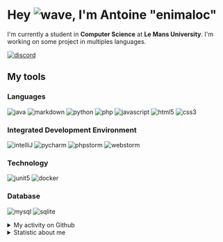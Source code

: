# Hey ![wave], I'm Antoine "enimaloc"

I'm currently a student in **Computer Science** at **Le Mans University**. I'm working on some project in multiples
languages.

[![discord]](https://discord.com/users/136200628509605888)
## My tools

### Languages
![java] ![markdown] ![python] ![php] ![javascript] ![html5] ![css3]

### Integrated Development Environment
![intelliJ] ![pycharm] ![phpstorm]  ![webstorm]

### Technology
![junit5] ![docker]

### Database
![mysql] ![sqlite]

<details>
<summary>My activity on Github</summary>

<!--RECENT_ACTIVITY:last_update-->
> Last Updated: 07/12 02:04 (Europe/Paris)
<!--RECENT_ACTIVITY:last_update_end-->
<!--RECENT_ACTIVITY:start-->
1. ![issueClosed] Closed issue [`#49`](https://github.com/adepierre/SniffCraft/issues/49) in [adepierre/SniffCraft](https://github.com/adepierre/SniffCraft)
2. ![issueOpened] Opened issue [`#49`](https://github.com/adepierre/SniffCraft/issues/49) in [adepierre/SniffCraft](https://github.com/adepierre/SniffCraft)
3. ![prMerged] Merged PR [`#9`](https://github.com/enimaloc/JDA-enutils/pull/9) in [enimaloc/JDA-enutils](https://github.com/enimaloc/JDA-enutils)
4. ![prOpened] Opened PR [`#9`](https://github.com/enimaloc/JDA-enutils/pull/9) in [enimaloc/JDA-enutils](https://github.com/enimaloc/JDA-enutils)
5. ![prMerged] Merged PR [`#7`](https://github.com/enimaloc/JDA-enutils/pull/7) in [enimaloc/JDA-enutils](https://github.com/enimaloc/JDA-enutils)
6. ![prOpened] Opened PR [`#7`](https://github.com/enimaloc/JDA-enutils/pull/7) in [enimaloc/JDA-enutils](https://github.com/enimaloc/JDA-enutils)
7. ![prMerged] Merged PR [`#6`](https://github.com/enimaloc/JDA-enutils/pull/6) in [enimaloc/JDA-enutils](https://github.com/enimaloc/JDA-enutils)
8. ![prOpened] Opened PR [`#6`](https://github.com/enimaloc/JDA-enutils/pull/6) in [enimaloc/JDA-enutils](https://github.com/enimaloc/JDA-enutils)
9. ![prMerged] Merged PR [`#5`](https://github.com/enimaloc/JDA-enutils/pull/5) in [enimaloc/JDA-enutils](https://github.com/enimaloc/JDA-enutils)
10. ![prOpened] Opened PR [`#5`](https://github.com/enimaloc/JDA-enutils/pull/5) in [enimaloc/JDA-enutils](https://github.com/enimaloc/JDA-enutils)
<!--RECENT_ACTIVITY:end-->

</details>

<details>
<summary>Statistic about me</summary>

<p align="center">
<a href="https://wakatime.com/@enimaloc">
<img src="https://github-readme-stats.vercel.app/api/wakatime?username=enimaloc&theme=dark&hide_border=true&hide_title=true&layout=compact" alt="enimaloc's wakatime stats">
</a>
</p>

<!--START_SECTION:waka-->
![Code Time](http://img.shields.io/badge/Code%20Time-3%2C039%20hrs%201%20min-blue)

**🐱 My GitHub Data** 

> 📦 17.8 kB Used in GitHub's Storage 
 > 
> 🏆 199 Contributions in the Year 2023
 > 
> 🚫 Not Opted to Hire
 > 
> 📜 43 Public Repositories 
 > 
> 🔑 17 Private Repositories 
 > 

 Last Updated on 06/12/2023 12:29:33 UTC
<!--END_SECTION:waka-->

</details>

<!-- Icons -->
[wave]: https://cdn.jsdelivr.net/gh/Readme-Workflows/Readme-Icons@1.1.0/icons/gifs/wave.gif

<!-- Badges -->
[issueOpened]: https://cdn.jsdelivr.net/gh/Readme-Workflows/Readme-Icons@main/icons/octicons/IssueOpened.svg
[issueClosed]: https://cdn.jsdelivr.net/gh/Readme-Workflows/Readme-Icons@main/icons/octicons/IssueClosed.svg

[prOpened]: https://cdn.jsdelivr.net/gh/Readme-Workflows/Readme-Icons@main/icons/octicons/PullRequestOpened.svg
[prClosed]: https://cdn.jsdelivr.net/gh/Readme-Workflows/Readme-Icons@main/icons/octicons/PullRequestClosed.svg
[prMerged]: https://cdn.jsdelivr.net/gh/Readme-Workflows/Readme-Icons@main/icons/octicons/PullRequestMerged.svg

[comment]: https://cdn.jsdelivr.net/gh/Readme-Workflows/Readme-Icons@main/icons/octicons/Comment.svg

[changesRequested]: https://cdn.jsdelivr.net/gh/Readme-Workflows/Readme-Icons@main/icons/octicons/RequestedChanges.svg
[approved]: https://cdn.jsdelivr.net/gh/Readme-Workflows/Readme-Icons@main/icons/octicons/ApprovedChanges.svg

[repoCreated]: https://cdn.jsdelivr.net/gh/Readme-Workflows/Readme-Icons@main/icons/octicons/Repository.svg
[newRelease]: https://cdn.jsdelivr.net/gh/Readme-Workflows/Readme-Icons@main/icons/octicons/Release.svg
[star]: https://cdn.jsdelivr.net/gh/Readme-Workflows/Readme-Icons@main/icons/octicons/StarredRepository.svg
[wiki]: https://cdn.jsdelivr.net/gh/Readme-Workflows/Readme-Icons@main/icons/octicons/Wiki.svg
[fork]: https://cdn.jsdelivr.net/gh/Readme-Workflows/Readme-Icons@main/icons/octicons/ForkedRepository.svg
[people]: https://cdn.jsdelivr.net/gh/Readme-Workflows/Readme-Icons@main/icons/octicons/People.svg

<!-- Meta Badge -->
[junit5]: https://img.shields.io/badge/JUnit5-323330?style=for-the-badge&logo=junit5

<!--- https://github.com/alexandresanlim/Badges4-README.md-Profile#-group- -->
[discord]: https://img.shields.io/badge/Discord-323330?style=for-the-badge&logo=discord

<!--- https://github.com/alexandresanlim/Badges4-README.md-Profile#-languages- -->
[java]: https://img.shields.io/badge/Java-323330?style=for-the-badge&logo=java
[python]: https://img.shields.io/badge/Python-323330?style=for-the-badge&logo=python
[php]: https://img.shields.io/badge/PHP-323330?style=for-the-badge&logo=php
[javascript]: https://img.shields.io/badge/JavaScript-323330?style=for-the-badge&logo=javascript
[html5]: https://img.shields.io/badge/HTML5-323330?style=for-the-badge&logo=html5
[css3]: https://img.shields.io/badge/CSS3-323330?style=for-the-badge&logo=css3

<!--- https://github.com/alexandresanlim/Badges4-README.md-Profile#-database- -->
[mysql]: https://img.shields.io/badge/MySQL-323330?style=for-the-badge&logo=mysql
[sqlite]: https://img.shields.io/badge/SQLite-323330?style=for-the-badge&logo=sqlite

<!--- https://github.com/alexandresanlim/Badges4-README.md-Profile#-frameworks- -->
[markdown]: https://img.shields.io/badge/Markdown-323330?style=for-the-badge&logo=markdown
[docker]: https://img.shields.io/badge/Docker-323330?style=for-the-badge&logo=docker

<!--- https://github.com/alexandresanlim/Badges4-README.md-Profile#-ide- -->
[intelliJ]: https://img.shields.io/badge/IntelliJIDEA-323330.svg?style=for-the-badge&logo=intellij-idea
[pycharm]: https://img.shields.io/badge/PyCharm-323330.svg?&style=for-the-badge&logo=PyCharm
[phpstorm]: http://img.shields.io/badge/-PHPStorm-323330?style=for-the-badge&logo=phpstorm
[webstorm]: https://img.shields.io/badge/WebStorm-323330?style=for-the-badge&logo=WebStorm